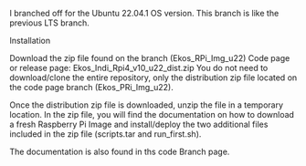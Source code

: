 I branched off for the Ubuntu 22.04.1 OS version.  This branch is like the previous LTS branch.

Installation

Download the zip file found on the branch (Ekos_RPi_Img_u22) Code page or release page:  Ekos_Indi_Rpi4_v10_u22_dist.zip
You do not need to download/clone the entire repository, only the distribution zip file located on the code page branch (Ekos_PRi_Img_u22).

Once the distribution zip file is downloaded, unzip the file in a temporary location. In the zip file, you will find the documentation on how to download a fresh Raspberry Pi Image and install/deploy the two additional files included in the zip file (scripts.tar and run_first.sh).

The documentation is also found in ths code Branch page.




